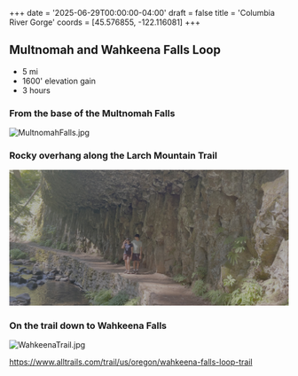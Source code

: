 +++
date = '2025-06-29T00:00:00-04:00'
draft = false
title = 'Columbia River Gorge'
coords = [45.576855, -122.116081]
+++

## Multnomah and Wahkeena Falls Loop

* 5 mi
* 1600' elevation gain
* 3 hours

### From the base of the Multnomah Falls
![MultnomahFalls.jpg](MultnomahFalls.jpg "From the base of the Multnomah Falls")

### Rocky overhang along the Larch Mountain Trail
![LarchMountainTrail.jpg](LarchMountainTrail.jpg "Rocky overhang along the Larch Mountain Trail")

### On the trail down to Wahkeena Falls
![WahkeenaTrail.jpg](WahkeenaTrail.jpg "To Wahkeena Falls")

https://www.alltrails.com/trail/us/oregon/wahkeena-falls-loop-trail
